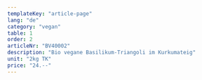 ```yaml
---
templateKey: "article-page"
lang: "de"
category: "vegan"
table: 1
order: 2 
articleNr: "BV40002"
description: "Bio vegane Basilikum-Triangoli im Kurkumateig"
unit: "2kg TK"
price: "24.--"
---
```

